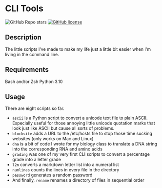 # CLI Tools

![GitHub Repo stars](https://img.shields.io/github/stars/realprogrammersusevim/cli-tools?style=for-the-badge)
[![GitHub license](https://img.shields.io/github/license/realprogrammersusevim/cli-tools?style=for-the-badge)](https://github.com/realprogrammersusevim/cli-tools/blob/main/LICENSE)

## Description

The little scripts I've made to make my life just a little bit easier when I'm living in the command line.

## Requirements

Bash and/or Zsh
Python 3.10

## Usage

There are eight scripts so far.
- `ascii` is a Python script to convert a unicode text file to plain ASCII. Especially useful for those annoying little unicode quotation marks that look just like ASCII but cause all sorts of problems.
- `blocksite` adds a URL to the /etc/hosts file to stop those time sucking websites (only works on Mac and Linux)
- `dna` is a bit of code I wrote for my biology class to translate a DNA string into the corresponding RNA and amino acids
- `grading` was one of my very first CLI scripts to convert a percentage grade into a letter grade
- `l2n` converts a markdown letter list into a numeral list
- `numlines` counts the lines in every file in the directory
- `password` generates a random password
- And finally, `rename` renames a directory of files in sequential order
